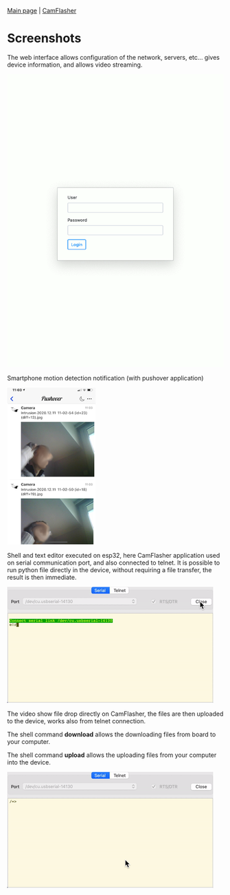 [Main page](/README.md) | [CamFlasher](/doc/CAMFLASHER.md)

# Screenshots

The web interface allows configuration of the network, servers, etc... gives device information, and allows video streaming.

![WebInterface.gif](/images/WebInterface.gif "Board information web page")

Smartphone motion detection notification (with pushover application)

![SmartPhoneNotification.png](/images/SmartPhoneNotification.png "Smartphone motion notification")

Shell and text editor executed on esp32, here CamFlasher application used on serial communication port, and also connected to telnet. It is possible to run python file directly in the device, without requiring a file transfer, the result is then immediate.

![ShellEdit.gif](/images/ShellEdit.gif "Shell and text editor")

The video show file drop directly on CamFlasher, the files are then uploaded to the device, works also from telnet connection.

The shell command **download** allows the downloading files from board to your computer.

The shell command **upload** allows the uploading files from your computer into the device.

![Drop.gif](/images/Drop.gif "Drop file on CamFlasher")